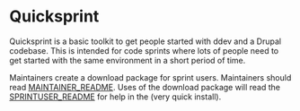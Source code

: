 # Quicksprint

Quicksprint is a basic toolkit to get people started with ddev and a Drupal codebase. This is intended for code sprints where lots of people need to get started with the same environment in a short period of time.

Maintainers create a download package for sprint users. Maintainers should read [MAINTAINER_README](MAINTAINER_README.md). Uses of the download package will read the [SPRINTUSER_README](SPRINTUSER_README.md) for help in the (very quick install).
